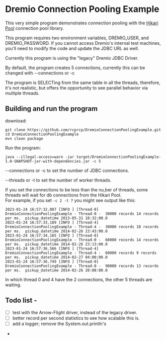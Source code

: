 # Dremio Connection Pooling Example


This very simple program demonstrates connection pooling with the [Hikari Pool](https://github.com/brettwooldridge/HikariCP) connection pool library.

This program requires two environment variables, DREMIO_USER, and DREMIO_PASSWORD.  If you cannot access Dremio's internal test machines, you'll need to modify the code and update the JDBC URL as well.

Currently this program is using the "legacy" Dremio JDBC Driver.  

By default, the program creates 5 connections, currently this can be changed with --connections or -c

The program is SELECTing from the same table in all the threads, therefore, it's not realistic, but offers the opportunity to see parallel behavior via multiple threads.  

## Building and run the program
download: 
``` shell
git clone https://github.com/rcprcp/DremioConnectionPoolingExample.git
cd DremioConnectionPoolingExample
mvn clean package 
```
Run the program:
```shell
java --illegal-access=warn -jar target/DremioConnectionPoolingExample-1.0-SNAPSHOT-jar-with-dependencies.jar -c 5 
```
--connections or -c to set the number of JDBC connections.

--threads or -t to set the number of worker threads.

If you set the connections to be less than the nu,ber of threads, some threads will wait for db connections from the Hikari Pool.  
For example, if you set `-c 2 -t 7` you might see output like this: 
```shell
2023-01-24 16:57:32.087 [INFO ] [Thread-0] DremioConnectionPoolingExample - Thread-0 -  30000 records 14 records per ms.  pickup_datetime 2013-05-31 18:32:00.0
2023-01-24 16:57:33.189 [INFO ] [Thread-4] DremioConnectionPoolingExample - Thread-4 -  30000 records 10 records per ms.  pickup_datetime 2014-02-26 23:43:00.0
2023-01-24 16:57:34.165 [INFO ] [Thread-0] DremioConnectionPoolingExample - Thread-0 -  60000 records 14 records per ms.  pickup_datetime 2014-02-26 23:13:00.0
2023-01-24 16:57:36.566 [INFO ] [Thread-4] DremioConnectionPoolingExample - Thread-4 -  60000 records 9 records per ms.  pickup_datetime 2014-02-27 04:00:00.0
2023-01-24 16:57:36.749 [INFO ] [Thread-0] DremioConnectionPoolingExample - Thread-0 -  90000 records 13 records per ms.  pickup_datetime 2014-02-26 20:08:00.0
```
In which thread 0 and 4 have the 2 connections, the other 5 threads are waiting. 

## Todo list - 
- [ ] test with the Arrow-Flight driver, instead of the legacy driver. 
- [ ] better record per second statistics to see how scalable this is. 
- [ ] add a logger; remove the System.out.println's
- 